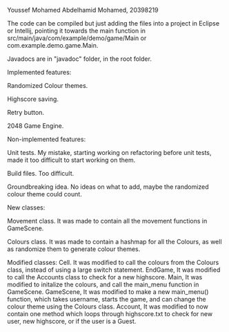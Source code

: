 Youssef Mohamed Abdelhamid Mohamed, 20398219

The code can be compiled but just adding the files into a project in Eclipse or Intellij, pointing it towards the main function in src/main/java/com/example/demo/game/Main or com.example.demo.game.Main.

Javadocs are in "javadoc" folder, in the root folder.

Implemented features:

Randomized Colour themes.

Highscore saving.

Retry button.

2048 Game Engine.

Non-implemented features:

Unit tests. My mistake, starting working on refactoring before unit tests, made it too difficult to start working on them.

Build files. Too difficult.

Groundbreaking idea. No ideas on what to add, maybe the randomized colour theme could count.

New classes:

Movement class. It was made to contain all the movement functions in GameScene.

Colours class. It was made to contain a hashmap for all the Colours, as well as randomize them to generate colour themes.

Modified classes:
Cell. It was modified to call the colours from the Colours class, instead of using a large switch statement.
EndGame, It was modified to call the Accounts class to check for a new highscore.
Main, It was modified to initalize the colours, and call the main_menu function in GameScene.
GameScene, It was modified to make a new main_menu() function, which takes username, starts the game, and can change the colour theme using the Colours class.
Account, It was modified to now contain one method which loops through highscore.txt to check for new user, new highscore, or if the user is a Guest.
